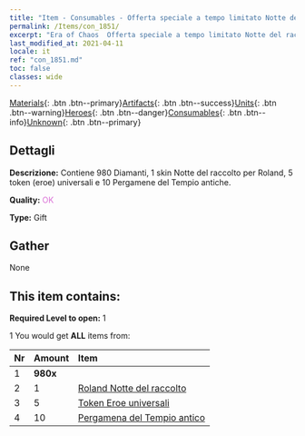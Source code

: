```yaml
---
title: "Item - Consumables - Offerta speciale a tempo limitato Notte del raccolto"
permalink: /Items/con_1851/
excerpt: "Era of Chaos  Offerta speciale a tempo limitato Notte del raccolto"
last_modified_at: 2021-04-11
locale: it
ref: "con_1851.md"
toc: false
classes: wide
---
```

 [Materials](/it/Items/){: .btn .btn--primary}[Artifacts](/it/Items/Artifacts/){: .btn .btn--success}[Units](/it/Items/Units/){: .btn .btn--warning}[Heroes](/it/Items/Heroes/){: .btn .btn--danger}[Consumables](/it/Items/Consumables/){: .btn .btn--info}[Unknown](/it/Items/Unknown/){: .btn .btn--primary}

## Dettagli
 **Descrizione:** Contiene 980 Diamanti, 1 skin Notte del raccolto per Roland, 5 token (eroe) universali e 10 Pergamene del Tempio antiche.

 **Quality:** <span style="color: #DA70D6">OK</span>

 **Type:** Gift

## Gather

  None

## This item contains:

 **Required Level to open:** 1

 1 You would get **ALL** items  from:

  | Nr | Amount |     Item    |
  |:---|:-------|:------------|
  | 1 |  **980x** | <i class="fas fa-gem"/> |  | 
  | 2 | 1 | [Roland Notte del raccolto](/it/Items/con_1034/) | 
  | 3 | 5 | [Token Eroe universali](/it/Items/her_358/) | 
  | 4 | 10 | [Pergamena del Tempio antico](/it/Items/con_697/) | 
